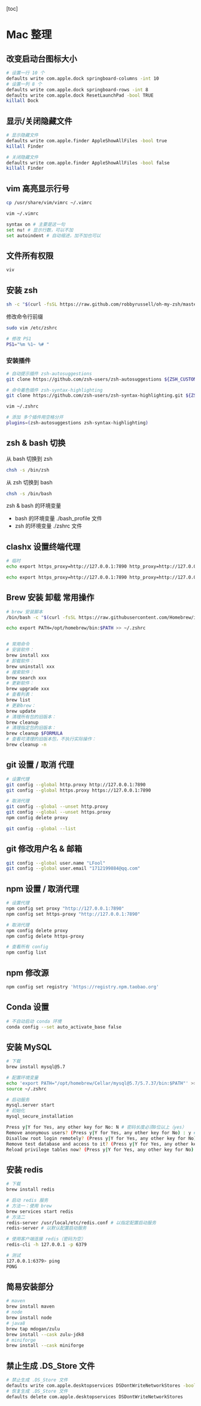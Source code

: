 [toc]

# Mac 整理

## 改变启动台图标大小

```bash
# 设置一行 10 个
defaults write com.apple.dock springboard-columns -int 10
# 设置一列 8 个
defaults write com.apple.dock springboard-rows -int 8
defaults write com.apple.dock ResetLaunchPad -bool TRUE
killall Dock
```

## 显示/关闭隐藏文件

```bash
# 显示隐藏文件
defaults write com.apple.finder AppleShowAllFiles -bool true
killall Finder

# 关闭隐藏文件
defaults write com.apple.finder AppleShowAllFiles -bool false
killall Finder
```

## vim 高亮显示行号

```bash
cp /usr/share/vim/vimrc ~/.vimrc

vim ~/.vimrc

syntax on # 主要是这一句
set nu! # 显示行数，可以不加
set autoindent # 自动缩进，加不加也可以
```

## 文件所有权限

```bash
viv
```

## 安装 zsh

```bash
sh -c "$(curl -fsSL https://raw.github.com/robbyrussell/oh-my-zsh/master/tools/install.sh)"
```

修改命令行前缀

```bash
sudo vim /etc/zshrc

# 修改 PS1
PS1="%m %1~ %# "
```

### 安装插件

```bash
# 自动提示插件 zsh-autosuggestions
git clone https://github.com/zsh-users/zsh-autosuggestions ${ZSH_CUSTOM:-~/.oh-my-zsh/custom}/plugins/zsh-autosuggestions

# 命令着色插件 zsh-syntax-highlighting
git clone https://github.com/zsh-users/zsh-syntax-highlighting.git ${ZSH_CUSTOM:-~/.oh-my-zsh/custom}/plugins/zsh-syntax-highlighting

vim ~/.zshrc

# 添加 多个插件用空格分开
plugins=(zsh-autosuggestions zsh-syntax-highlighting)
```

## zsh & bash 切换

从 bash 切换到 zsh

```bash
chsh -s /bin/zsh
```

从 zsh 切换到 bash

```bash
chsh -s /bin/bash
```

zsh & bash 的环境变量

- bash 的环境变量 ./bash_profile 文件
- zsh 的环境变量 ./zshrc 文件

## clashx 设置终端代理

```bash
# 临时
echo export https_proxy=http://127.0.0.1:7890 http_proxy=http://127.0.0.1:7890 all_proxy=socks5://127.0.0.1:7890

echo export https_proxy=http://127.0.0.1:7890 http_proxy=http://127.0.0.1:7890 all_proxy=socks5://127.0.0.1:7890 >> ~/.zshrc
```

## Brew 安装 卸载 常用操作

```bash
# brew 安装脚本
/bin/bash -c "$(curl -fsSL https://raw.githubusercontent.com/Homebrew/install/HEAD/install.sh)"

echo export PATH=/opt/homebrew/bin:$PATH >> ~/.zshrc


# 常用命令
# 安装软件：
brew install xxx
# 卸载软件：
brew uninstall xxx
# 搜索软件：
brew search xxx
# 更新软件：
brew upgrade xxx
# 查看列表：
brew list
# 更新brew：
brew update
# 清理所有包的旧版本：
brew cleanup
# 清理指定包的旧版本：
brew cleanup $FORMULA
# 查看可清理的旧版本包，不执行实际操作：
brew cleanup -n
```

## git 设置 / 取消 代理

```bash
# 设置代理
git config --global http.proxy http://127.0.0.1:7890
git config --global https.proxy https://127.0.0.1:7890

# 取消代理
git config --global --unset http.proxy
git config --global --unset https.proxy
npm config delete proxy

git config --global --list
```

## git 修改用户名 & 邮箱

```bash
git config --global user.name "LFool"
git config --global user.email "1712199884@qq.com"
```

## npm 设置 / 取消代理

```bash
# 设置代理
npm config set proxy "http://127.0.0.1:7890"
npm config set https-proxy "http://127.0.0.1:7890"

# 取消代理
npm config delete proxy
npm config delete https-proxy

# 查看所有 config
npm config list
```

## npm 修改源

```bash
npm config set registry 'https://registry.npm.taobao.org'
```

## Conda 设置

```bash
# 不自动启动 conda 环境
conda config --set auto_activate_base false
```

## 安装 MySQL

```bash
# 下载
brew install mysql@5.7

# 配置环境变量
echo 'export PATH="/opt/homebrew/Cellar/mysql@5.7/5.7.37/bin:$PATH"' >> ~/.zshrc
source ~/.zshrc

# 启动服务
mysql.server start
# 初始化
mysql_secure_installation

Press y|Y for Yes, any other key for No: N # 密码长度必须8位以上（yes）
Remove anonymous users? (Press y|Y for Yes, any other key for No) : y # 移除不用密码的那个账户
Disallow root login remotely? (Press y|Y for Yes, any other key for No) : n # 不接受root远程登录账号
Remove test database and access to it? (Press y|Y for Yes, any other key for No) : y # 删除text数据库
Reload privilege tables now? (Press y|Y for Yes, any other key for No) : y
```

## 安装 redis

```bash
# 下载
brew install redis

# 启动 redis 服务
# 方法一：使用 brew
brew services start redis
# 方法二
redis-server /usr/local/etc/redis.conf # 以指定配置启动服务
redis-server # 以默认配置启动服务

# 使用客户端连接 redis（密码为空）
redis-cli -h 127.0.0.1 -p 6379

# 测试
127.0.0.1:6379> ping
PONG
```

## 简易安装部分

```bash
# maven
brew install maven
# node
brew install node
# java8
brew tap mdogan/zulu
brew install --cask zulu-jdk8
# miniforge
brew install --cask miniforge
```

## 禁止生成 .DS_Store 文件

```bash
# 禁止生成 .DS_Store 文件
defaults write com.apple.desktopservices DSDontWriteNetworkStores -bool TRUE
# 恢复生成 .DS_Store 文件
defaults delete com.apple.desktopservices DSDontWriteNetworkStores
```



